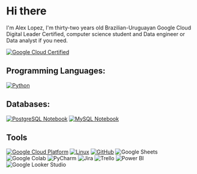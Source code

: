 # Hi there 
I'm Alex Lopez, I'm thirty-two years old Brazilian-Uruguayan Google Cloud Digital Leader Certified, computer science student and Data engineer or Data analyst if you need.

[![Google Cloud Certified](https://img.shields.io/badge/Google%20Cloud%20Certified-4285F4?style=for-the-badge&logo=google-cloud&logoColor=white)](https://www.credly.com/badges/52897ab5-1fe9-4b6c-9fb0-40e70e44b567)


## Programming Languages:
[![Python](https://img.shields.io/badge/Python-3776AB?style=for-the-badge&logo=python&logoColor=white)](https://www.python.org/)


## Databases:
[![PostgreSQL Notebook](https://img.shields.io/badge/PostgreSQL-336791?style=for-the-badge&logo=postgresql&logoColor=white)](https://www.postgresql.org/)
[![MySQL Notebook](https://img.shields.io/badge/MySQL-005C84?style=for-the-badge&logo=mysql&logoColor=white)](https://www.mysql.com/)


## Tools
[![Google Cloud Platform](https://img.shields.io/badge/Google%20Cloud-4285F4?style=for-the-badge&logo=google-cloud&logoColor=white)](https://cloud.google.com/)
[![Linux](https://img.shields.io/badge/Linux-FCC624?style=for-the-badge&logo=linux&logoColor=black)](https://www.linux.org/)
[![GitHub](https://img.shields.io/badge/GitHub-100000?style=for-the-badge&logo=github&logoColor=white)](https://github.com/)
![Google Sheets](https://img.shields.io/badge/Google%20Sheets-34A853?style=for-the-badge&logo=google-sheets&logoColor=white)
![Google Colab](https://img.shields.io/badge/Colab-F9AB00?style=for-the-badge&logo=googlecolab&color=525252)
![PyCharm](https://img.shields.io/badge/PyCharm-000000.svg?&style=for-the-badge&logo=PyCharm&logoColor=white)
![Jira](https://img.shields.io/badge/Jira-0052CC?style=for-the-badge&logo=Jira&logoColor=white)
![Trello](https://img.shields.io/badge/Trello-0052CC?style=for-the-badge&logo=trello&logoColor=white)
![Power BI](https://img.shields.io/badge/Power%20BI-F2C811.svg?style=for-the-badge&logo=Power-BI&logoColor=black)
![Google Looker Studio](https://img.shields.io/badge/Looker-4285F4.svg?style=for-the-badge&logo=Looker&logoColor=white)

![]()
